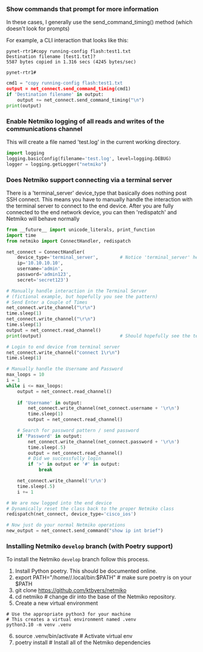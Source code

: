 ### Show commands that prompt for more information

In these cases, I generally use the send_command_timing() method (which doesn't look for prompts)


For example, a CLI interaction that looks like this:

```
pynet-rtr1#copy running-config flash:test1.txt
Destination filename [test1.txt]? 
5587 bytes copied in 1.316 secs (4245 bytes/sec)

pynet-rtr1#
```

```python
cmd1 = "copy running-config flash:test1.txt
output = net_connect.send_command_timing(cmd1)
if 'Destination filename' in output:
    output += net_connect.send_command_timing("\n")
print(output)
```

### Enable Netmiko logging of all reads and writes of the communications channel

This will create a file named 'test.log' in the current working directory.

```python
import logging
logging.basicConfig(filename='test.log', level=logging.DEBUG)
logger = logging.getLogger("netmiko")
```

### Does Netmiko support connecting via a terminal server

There is a 'terminal_server' device_type that basically does nothing post SSH connect. This means you have to manually handle the interaction with the terminal server to connect to the end device. After you are fully connected to the end network device, you can then 'redispatch' and Netmiko will behave normally

```python
from __future__ import unicode_literals, print_function
import time
from netmiko import ConnectHandler, redispatch

net_connect = ConnectHandler(
    device_type='terminal_server',        # Notice 'terminal_server' here
    ip='10.10.10.10', 
    username='admin', 
    password='admin123', 
    secret='secret123')

# Manually handle interaction in the Terminal Server 
# (fictional example, but hopefully you see the pattern)
# Send Enter a Couple of Times
net_connect.write_channel("\r\n")
time.sleep(1)
net_connect.write_channel("\r\n")
time.sleep(1)
output = net_connect.read_channel()
print(output)                             # Should hopefully see the terminal server prompt

# Login to end device from terminal server
net_connect.write_channel("connect 1\r\n")
time.sleep(1)

# Manually handle the Username and Password
max_loops = 10
i = 1
while i <= max_loops:
    output = net_connect.read_channel()
    
    if 'Username' in output:
        net_connect.write_channel(net_connect.username + '\r\n')
        time.sleep(1)
        output = net_connect.read_channel()

    # Search for password pattern / send password
    if 'Password' in output:
        net_connect.write_channel(net_connect.password + '\r\n')
        time.sleep(.5)
        output = net_connect.read_channel()
        # Did we successfully login
        if '>' in output or '#' in output:
            break

    net_connect.write_channel('\r\n')
    time.sleep(.5)
    i += 1

# We are now logged into the end device 
# Dynamically reset the class back to the proper Netmiko class
redispatch(net_connect, device_type='cisco_ios')

# Now just do your normal Netmiko operations
new_output = net_connect.send_command("show ip int brief")
```

### Installing Netmiko `develop` branch (with Poetry support)

To install the Netmiko `develop` branch follow this process.

1. Install Python poetry. This should be documented online.
2. export PATH="/home/<user>/.local/bin:$PATH"   # make sure poetry is on your $PATH
3. git clone https://github.com/ktbyers/netmiko
4. cd netmiko   # change dir into the base of the Netmiko repository.
5. Create a new virtual environment

```
# Use the appropriate python3 for your machine
# This creates a virtual environment named .venv
python3.10 -m venv .venv
```

6. source .venv/bin/activate   # Activate virtual env 
7. poetry install       # Install all of the Netmiko dependencies
